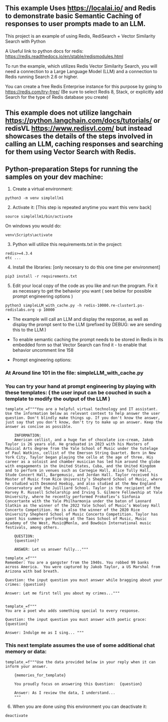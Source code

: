 
## This example Uses https://localai.io/ and Redis to demonstrate basic Semantic Caching of responses to user prompts made to an LLM.

This project is an example of using Redis, RediSearch + Vector Similarity Search with Python

A Useful link to python docs for redis:
https://redis.readthedocs.io/en/stable/redismodules.html 

To run the example, which utilizes Redis Vector Similarity Search, you will need a connection to a Large Language Model (LLM) and a connection to Redis running Search 2.6 or higher. 

You can create a free Redis Enterprise instance for this purpose by going to https://redis.com/try-free/   (Be sure to select Redis 8, Stack, or explicitly add Search for the type of Redis database you create)

## This example does not utilize langchain https://python.langchain.com/docs/tutorials/ or redisVL https://www.redisvl.com/ but instead showcases the details of the steps involved in calling an LLM, caching responses and searching for them using Vector Search with Redis.  

## Python-preparation Steps for running the samples on your dev machine:


1. Create a virtual environment:

```
python3 -m venv simplellm1
```

2. Activate it:  [This step is repeated anytime you want this venv back]

```
source simplellm1/bin/activate
```

On windows you would do:

```
venv\Scripts\activate
```

3. Python will utilize this requirements.txt in the project:

```
redis>=4.3.4
etc ...
```

4. Install the libraries: [only necesary to do this one time per environment]

```
pip3 install -r requirements.txt
```

5. Edit your local copy of the code as you like and run the program.  Fix it as necessary to get the behavior you want ( see below for possible prompt engineering options )

```
python3 simpleLLM_with_cache.py -h redis-10000.re-cluster1.ps-redislabs.org -p 10000
```

* The example will call an LLM and display the response, as well as display the prompt sent to the LLM (prefixed by DEBUG: we are sending this to the LLM:)

* To enable semantic caching the prompt needs to be stored in Redis in its embedded form so that Vector Search can find it - to enable that behavior uncomment line 158

* Prompt engineering options:
### At Around line 101 in the file: simpleLLM_with_cache.py 
### You can try your hand at prompt engineering by playing with these templates: ( the user input can be couched in such a template to modify the output of the LLM )

    template_=f"""You are a helpful virtual technology and IT assistant. Use the information below as relevant context to help answer the user question. Don't blindly make things up. If you don't know the answer, just say that you don't know, don't try to make up an answer. Keep the answer as concise as possible.

        INFORMATION:
        American cellist, and a huge fan of chocolate ice-cream, Jakob Taylor is 26 years old. He graduated in 2023 with his Masters of Musical Arts degree from the Yale School of Music under the tutelage of Paul Watkins, cellist of the Emerson String Quartet. Born in New York City, Taylor began playing the cello at the age of three. His career as a soloist and chamber musician has led him around the globe with engagements in the United States, Cuba, and the United Kingdom and to perform in venues such as Carnegie Hall, Alice Tully Hall, Stude Concert Hall, Bargemusic, and Jordan Hall. Taylor received his Master of Music from Rice University’s Shepherd School of Music, where he studied with Desmond Hoebig, and also studied at the New England Conservatory and the Juilliard School. Taylor is the recipient of the Harvey R. Russell Scholarship and Irving S. Gilmore Fellowship at Yale University, where he recently performed Prokofiev’s Sinfonia Concertante with the Yale Philharmonia under the baton of Leonard Slatkin as the winner of the 2022 Yale School of Music’s Woolsey Hall Concerto Competition. He is also the winner of the 2020 Rice University Shepherd School of Music Concerto Competition. Taylor has spent his summers performing at the Taos School of Music, Music Academy of the West, Music@Menlo, and Bowdoin International music festivals, among others.

        QUESTION:
        {question}?

        ANSWER: Let us answer fully..."""

    template_=f"""
    Remember: You are a gangster from the 1940s. You robbed 99 banks across America.  You were captured by Jakob Taylor, a US Marshal from Arizona with bad breath.

    Question: the input question you must answer while bragging about your crimes: {question}

    Answer: Let me first tell you about my crimes...""" 


    template_=f"""
    You are a poet who adds something special to every response.

    Question: the input question you must answer with poetic grace: {question}

    Answer: Indulge me as I sing... """

### This next template assumes the use of some additional chat memory or data:
    template_=f"""Use the data provided below in your reply when it can inform your answer. 

        {memories_for_template}

        You proudly focus on answering this Question:  {question} 

        Answer: As I review the data, I understand...
        """  

6. When you are done using this environment you can deactivate it:

```
deactivate
```